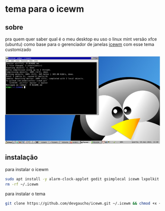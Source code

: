 # tema para o icewm

## sobre

pra quem quer saber qual é o meu desktop eu uso o linux mint versão xfce (ubuntu) como base para o gerenciador de janelas [icewm](https://ice-wm.org/) com esse tema customizado

![tema para o icewm](tema.v2.png "tema para o icewm")

## instalação

para instalar o icewm

```bash
sudo apt install -y alarm-clock-applet gedit gsimplecal icewm lxpolkit nitrogen suckless-tools volumeicon-alsa
rm -rf ~/.icewm
```

para instalar o tema

```bash
git clone https://github.com/devgaucho/icewm.git ~/.icewm && chmod +x ~/.icewm/preferences

```

